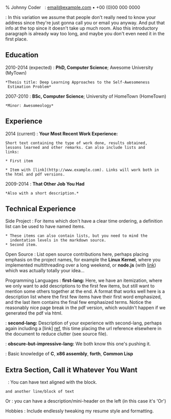 % Johnny Coder
&nbsp;
:   <email@example.com> •
   +00 (0)00 000 0000

:   In this variation we assume that people don't really need to know
    your address since they're just gonna call you or email you
    anyway. And put that info at the top since it doesn't take up much
    room. Also this introductory paragraph is already way too long,
    and maybe you don't even need it in the first place.

## Education

2010-2014 (expected)
:   **PhD, Computer Science**; Awesome University (MyTown)

    *Thesis title: Deep Learning Approaches to the Self-Awesomeness
     Estimation Problem*

2007-2010
:   **BSc, Computer Science**; University of HomeTown (HomeTown)

    *Minor: Awesomeology*

## Experience

2014 (current)
:   **Your Most Recent Work Experience:**

	Short text containing the type of work done, results obtained,
	lessons learned and other remarks. Can also include lists and
	links:

	* First item
	
	* Item with [link](http://www.example.com). Links will work both in
	the html and pdf versions.
	
2009-2014
:   **That Other Job You Had**

    *Also with a short description.*

## Technical Experience

Side Project
:   For items which don't have a clear time ordering, a definition
    list can be used to have named items.

    * These items can also contain lists, but you need to mind the
      indentation levels in the markdown source.
    * Second item.

Open Source
:   List open source contributions here, perhaps placing emphasis on
    the project names, for example the **Linux Kernel**, where you
    implemented multithreading over a long weekend, or **node.js**
    (with [link](http://nodejs.org)) which was actually totally
    your idea...

Programming Languages
:   **first-lang:** Here, we have an itemization, where we only want
    to add descriptions to the first few items, but still want to
    mention some others together at the end. A format that works well
    here is a description list where the first few items have their
    first word emphasized, and the last item contains the final few
    emphasized terms. Notice the reasonably nice page break in the pdf
    version, which wouldn't happen if we generated the pdf via html.

:   **second-lang:** Description of your experience with second-lang,
    perhaps again including a [link] [ref], this time placing the url
    reference elsewhere in the document to reduce clutter (see source
    file). 

:   **obscure-but-impressive-lang:** We both know this one's pushing
    it.

:   Basic knowledge of **C**, **x86 assembly**, **forth**, **Common Lisp**

[ref]: https://github.com/githubuser/superlongprojectname

## Extra Section, Call it Whatever You Want


&nbsp;
:   You can have text aligned with the block.
	
	and another line/block of text 
	
Or
:   you can have a description/mini-header on the left (in this case it's 'Or')

Hobbies
:   Include endlessly tweaking my resume style and formatting.

